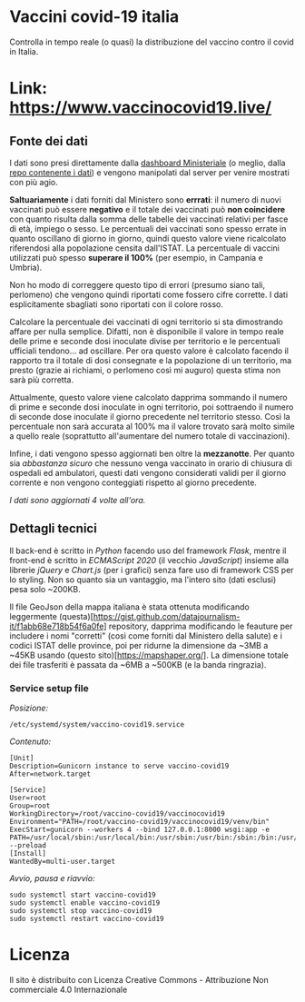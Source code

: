 # Vaccini covid-19 italia
Controlla in tempo reale (o quasi) la distribuzione del vaccino contro il covid in Italia.

# Link: https://www.vaccinocovid19.live/

## Fonte dei dati
I dati sono presi direttamente dalla [dashboard Ministeriale](https://www.governo.it/it/cscovid19/report-vaccini/) (o meglio, dalla [repo contenente i dati](https://github.com/italia/covid19-opendata-vaccini)) e vengono manipolati dal server per venire mostrati con più agio.

**Saltuariamente** i dati forniti dal Ministero sono **errrati**: il numero di nuovi vaccinati può essere **negativo** e il totale dei vaccinati può **non coincidere** con quanto risulta dalla somma delle tabelle dei vaccinati relativi per fasce di età, impiego o sesso. Le percentuali dei vaccinati sono spesso errate in quanto oscillano di giorno in giorno, quindi questo valore viene ricalcolato riferendosi alla popolazione censita dall'ISTAT. La percentuale di vaccini utilizzati può spesso **superare il 100%** (per esempio, in Campania e Umbria).

Non ho modo di correggere questo tipo di errori (presumo siano tali, perlomeno) che vengono quindi riportati come fossero cifre corrette. I dati esplicitamente sbagliati sono riportati con il colore rosso.

Calcolare la percentuale dei vaccinati di ogni territorio si sta dimostrando affare per nulla semplice. Difatti, non è disponibile il valore in tempo reale delle prime e seconde dosi inoculate divise per territorio e le percentuali ufficiali tendono... ad oscillare. Per ora questo valore è calcolato facendo il rapporto tra il totale di dosi consegnate e la popolazione di un territorio, ma presto (grazie ai richiami, o perlomeno così mi auguro) questa stima non sarà più corretta.

Attualmente, questo valore viene calcolato dapprima sommando il numero di prime e seconde dosi inoculate in ogni territorio, poi sottraendo il numero di seconde dose inoculate il giorno precedente nel territorio stesso. Così la percentuale non sarà accurata al 100% ma il valore trovato sarà molto simile a quello reale (soprattutto all'aumentare del numero totale di vaccinazioni).

Infine, i dati vengono spesso aggiornati ben oltre la **mezzanotte**. Per quanto sia *abbastanza sicuro* che nessuno venga vaccinato in orario di chiusura di ospedali ed ambulatori, questi dati vengono considerati validi per il giorno corrente e non vengono conteggiati rispetto al giorno precedente.

*I dati sono aggiornati 4 volte all'ora.*

## Dettagli tecnici
Il back-end è scritto in *Python* facendo uso del framework *Flask*, mentre il front-end è scritto in *ECMAScript 2020* (il vecchio *JavaScript*) insieme alla librerie *jQuery* e *Chart.js* (per i grafici) senza fare uso di framework CSS per lo styling. Non so quanto sia un vantaggio, ma l'intero sito (dati esclusi) pesa solo ~200KB.

Il file GeoJson della mappa italiana è stata ottenuta modificando leggermente (questa)[https://gist.github.com/datajournalism-it/f1abb68e718b54f6a0fe] repository, dapprima modificando le feauture per includere i nomi "corretti" (così come forniti dal Ministero della salute) e i codici ISTAT delle province, poi per ridurne la dimensione da ~3MB a ~45KB usando (questo sito)[https://mapshaper.org/]. La dimensione totale dei file trasferiti è passata da ~6MB a ~500KB (e la banda ringrazia).

### Service setup file
*Posizione:*

`/etc/systemd/system/vaccino-covid19.service`

*Contenuto:*

```
[Unit]
Description=Gunicorn instance to serve vaccino-covid19
After=network.target

[Service]
User=root
Group=root
WorkingDirectory=/root/vaccino-covid19/vaccinocovid19
Environment="PATH=/root/vaccino-covid19/vaccinocovid19/venv/bin"
ExecStart=gunicorn --workers 4 --bind 127.0.0.1:8000 wsgi:app -e PATH=/usr/local/sbin:/usr/local/bin:/usr/sbin:/usr/bin:/sbin:/bin:/usr/games:/usr/local/games:/snap/bin --preload
[Install]
WantedBy=multi-user.target
```

*Avvio, pausa e riavvio:*
```
sudo systemctl start vaccino-covid19
sudo systemctl enable vaccino-covid19
sudo systemctl stop vaccino-covid19
sudo systemctl restart vaccino-covid19
```

# Licenza
Il sito  è distribuito con Licenza Creative Commons - Attribuzione Non commerciale 4.0 Internazionale
